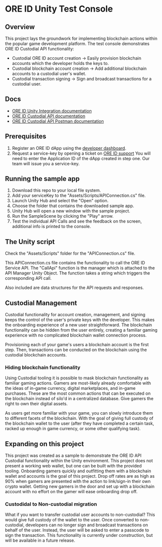 # ORE ID Unity Test Console

## Overview

This project lays the groundwork for implementing blockchain actions within the popular game development platform.  The test console demonstrates ORE ID Custodial API functionality:

* Custodial ORE ID account creation -> Easily provision blockchain accounts which the developer holds the keys to.
* Custodial blockchain account creation -> Add additional blockchain accounts to a custodial user's wallet.
* Custodial transaction signing -> Sign and broadcast transactions for a custodial user.


## Docs

* [ORE ID Unity Integration documentation](https://docs.oreid.io/ore-id/build/integration/unity)
* [ORE ID Custodial API documentation](https://docs.oreid.io/ore-id/build/features/custodial)
* [ORE ID Custodial API Postman documentation](https://documenter.getpostman.com/view/7805568/SWE55yRe#eff54202-abd1-4f0c-93d1-237eb660fe27)


## Prerequisites

1. Register an ORE ID dApp using the [developer dashboard](https://oreid.io/developer/new-app).
2. Request a service-key by opening a ticket on [ORE ID support](https://teamaikon.atlassian.net/servicedesk/customer/portal/1/group/8/create/27) You will need to enter the Application ID of the dApp created in step one.  Our team will issue you a service-key.


## Running the sample app

1. Download this repo to your local file system.
2. Add your serviceKey to the "Assets/Scripts/APIConnection.cs" file.
3. Launch Unity Hub and select the "Open" option.
4. Choose the folder that contains the downloaded sample app.
5. Unity Hub will open a new window with the sample project.
6. Run the SampleScene by clicking the "Play" arrow.
7. Test the individual API Calls and see the feedback on the screen, additional info is printed to the console.


## The Unity script

Check the "Assets/Scripts" folder for the "APIConnection.cs" file. 

This APIConnection.cs file contains the functionality to call the ORE ID Service API.  The "CallApi" function is the manager which is attached to the API Manager Unity Object.  The function takes a string which triggers the corresponding API call.

Also included are data structures for the API requests and responses.


## Custodial Management

Custodial functionality for account creation, management, and signing keeps the control of the user's private keys with the developer.
This makes the onboarding experience of a new user straightforward.  The blockchain functionality can be hidden from the user entirely, creating a familiar gaming experience with no complicated blockchain wallet connection process.

Provisioning each of your game's users a blockchain account is the first step. Then, transactions can be conducted on the blockchain using the custodial blockchain accounts.

### Hiding blockchain functionality

Using Custodial tooling it is possible to mask blockchain functionality as familiar gaming actions.  Gamers are most-likely already comfortable with the ideas of in-game currency, digital marketplaces, and in-game purchases.  These are the most common actions that can be executed on the blockchain instead of silo'd in a centralized database.  Give gamers the right to own their digital assets.  

As users get more familiar with your game, you can slowly introduce them to different facets of the blockchain.  With the goal of giving full custody of the blockchain wallet to the user (after they have completed a certain task, racked up enough in game currency, or some other qualifying task).


## Expanding on this project

This project was created as a sample to demonstrate the ORE ID API Custodial functionality within the Unity environment.  This project does not present a working web wallet, but one can be built with the provided tooling.  Onboarding gamers quickly and outfitting them with a blockchain wallet and accounts is the goal of this project. Drop off rates are as high as 90% when gamers are presented with the action to link/sign-in their own crypto wallet.  Getting new gamers in the door and set up with a blockchain account with no effort on the gamer will ease onboarding drop off.

### Custodidal to Non-custodial migration

What if you want to transfer custodial user accounts to non-custodial?  This would give full custody of the wallet to the user.  Once converted to non-custodial, developers can no longer sign and broadcast transactions on behalf of the user.  Instead, the user will be asked to enter a passcode to sign the transaction.  This functionality is currently under construction, but will be available in a future release.